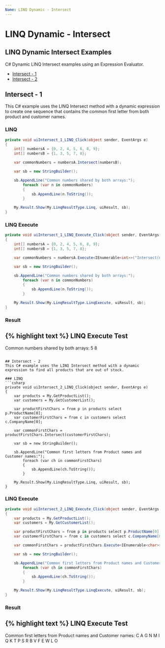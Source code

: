 ```yaml
---
Name: LINQ Dynamic - Intersect
---
```


# LINQ Dynamic - Intersect

## LINQ Dynamic Intersect Examples
C# Dynamic LINQ Intersect examples using an Expression Evaluator.

- [Intersect - 1](#intersect---1)
- [Intersect - 2](#intersect---2)

## Intersect - 1
This C# example uses the LINQ Intersect method with a dynamic expression to create one sequence that contains the common first letter from both product and customer names.
### LINQ
```csharp
private void uiIntersect_1_LINQ_Click(object sender, EventArgs e)
{
	int[] numbersA = {0, 2, 4, 5, 6, 8, 9};
	int[] numbersB = {1, 3, 5, 7, 8};

	var commonNumbers = numbersA.Intersect(numbersB);

	var sb = new StringBuilder();

	sb.AppendLine("Common numbers shared by both arrays:");
		foreach (var n in commonNumbers)
		{
			sb.AppendLine(n.ToString());
		}

	My.Result.Show(My.LinqResultType.Linq, uiResult, sb);
}
```

### LINQ Execute
```csharp
private void uiIntersect_1_LINQ_Execute_Click(object sender, EventArgs e)
{
	int[] numbersA = {0, 2, 4, 5, 6, 8, 9};
	int[] numbersB = {1, 3, 5, 7, 8};

	var commonNumbers = numbersA.Execute<IEnumerable<int>>("Intersect(numbersB)", new {numbersB});

	var sb = new StringBuilder();

	sb.AppendLine("Common numbers shared by both arrays:");
		foreach (var n in commonNumbers)
		{
			sb.AppendLine(n.ToString());
		}

	My.Result.Show(My.LinqResultType.LinqExecute, uiResult, sb);
}
```

### Result
{% highlight text %}
LINQ Execute Test
------------------------------
Common numbers shared by both arrays:
5
8

```

## Intersect - 2
This C# example uses the LINQ Intersect method with a dynamic expression to find all products that are out of stock.

### LINQ
```csharp
private void uiIntersect_2_LINQ_Click(object sender, EventArgs e)
{
	var products = My.GetProductList();
	var customers = My.GetCustomerList();

	var productFirstChars = from p in products select p.ProductName[0];
	var customerFirstChars = from c in customers select c.CompanyName[0];

	var commonFirstChars = productFirstChars.Intersect(customerFirstChars);

	var sb = new StringBuilder();

	sb.AppendLine("Common first letters from Product names and Customer names:");
		foreach (var ch in commonFirstChars)
		{
			sb.AppendLine(ch.ToString());
		}

	My.Result.Show(My.LinqResultType.Linq, uiResult, sb);
}
```

### LINQ Execute
```csharp
private void uiIntersect_2_LINQ_Execute_Click(object sender, EventArgs e)
{
	var products = My.GetProductList();
	var customers = My.GetCustomerList();

	var productFirstChars = from p in products select p.ProductName[0];
	var customerFirstChars = from c in customers select c.CompanyName[0];

	var commonFirstChars = productFirstChars.Execute<IEnumerable<char>>("Intersect(customerFirstChars)", new {customerFirstChars});

	var sb = new StringBuilder();

	sb.AppendLine("Common first letters from Product names and Customer names:");
		foreach (var ch in commonFirstChars)
		{
			sb.AppendLine(ch.ToString());
		}

	My.Result.Show(My.LinqResultType.LinqExecute, uiResult, sb);
}
```

### Result
{% highlight text %}
LINQ Execute Test
------------------------------
Common first letters from Product names and Customer names:
C
A
G
N
M
I
Q
K
T
P
S
R
B
V
F
E
W
L
O

```
